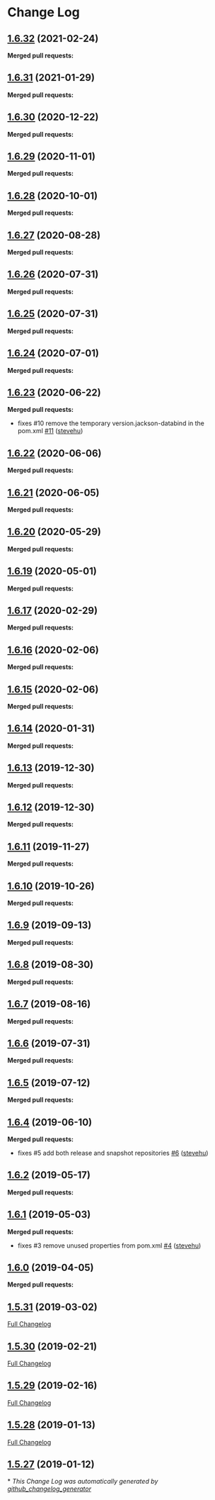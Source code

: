# Change Log

## [1.6.32](https://github.com/networknt/light-tram-kafka/tree/1.6.32) (2021-02-24)


**Merged pull requests:**


## [1.6.31](https://github.com/networknt/light-tram-kafka/tree/1.6.31) (2021-01-29)


**Merged pull requests:**


## [1.6.30](https://github.com/networknt/light-tram-kafka/tree/1.6.30) (2020-12-22)


**Merged pull requests:**


## [1.6.29](https://github.com/networknt/light-tram-kafka/tree/1.6.29) (2020-11-01)


**Merged pull requests:**


## [1.6.28](https://github.com/networknt/light-tram-kafka/tree/1.6.28) (2020-10-01)


**Merged pull requests:**


## [1.6.27](https://github.com/networknt/light-tram-kafka/tree/1.6.27) (2020-08-28)


**Merged pull requests:**


## [1.6.26](https://github.com/networknt/light-tram-kafka/tree/1.6.26) (2020-07-31)


**Merged pull requests:**


## [1.6.25](https://github.com/networknt/light-tram-kafka/tree/1.6.25) (2020-07-31)


**Merged pull requests:**




## [1.6.24](https://github.com/networknt/light-tram-kafka/tree/1.6.24) (2020-07-01)


**Merged pull requests:**


## [1.6.23](https://github.com/networknt/light-tram-kafka/tree/1.6.23) (2020-06-22)


**Merged pull requests:**


- fixes \#10 remove the temporary version.jackson-databind in the pom.xml [\#11](https://github.com/networknt/light-tram-kafka/pull/11) ([stevehu](https://github.com/stevehu))
## [1.6.22](https://github.com/networknt/light-tram-kafka/tree/1.6.22) (2020-06-06)


**Merged pull requests:**


## [1.6.21](https://github.com/networknt/light-tram-kafka/tree/1.6.21) (2020-06-05)


**Merged pull requests:**


## [1.6.20](https://github.com/networknt/light-tram-kafka/tree/1.6.20) (2020-05-29)


**Merged pull requests:**




## [1.6.19](https://github.com/networknt/light-tram-kafka/tree/1.6.19) (2020-05-01)


**Merged pull requests:**


## [1.6.17](https://github.com/networknt/light-tram-kafka/tree/1.6.17) (2020-02-29)


**Merged pull requests:**




## [1.6.16](https://github.com/networknt/light-tram-kafka/tree/1.6.16) (2020-02-06)


**Merged pull requests:**


## [1.6.15](https://github.com/networknt/light-tram-kafka/tree/1.6.15) (2020-02-06)


**Merged pull requests:**




## [1.6.14](https://github.com/networknt/light-tram-kafka/tree/1.6.14) (2020-01-31)


**Merged pull requests:**


## [1.6.13](https://github.com/networknt/light-tram-kafka/tree/1.6.13) (2019-12-30)


**Merged pull requests:**




## [1.6.12](https://github.com/networknt/light-tram-kafka/tree/1.6.12) (2019-12-30)


**Merged pull requests:**




## [1.6.11](https://github.com/networknt/light-tram-kafka/tree/1.6.11) (2019-11-27)


**Merged pull requests:**


## [1.6.10](https://github.com/networknt/light-tram-kafka/tree/1.6.10) (2019-10-26)


**Merged pull requests:**


## [1.6.9](https://github.com/networknt/light-tram-kafka/tree/1.6.9) (2019-09-13)


**Merged pull requests:**




## [1.6.8](https://github.com/networknt/light-tram-kafka/tree/1.6.8) (2019-08-30)


**Merged pull requests:**




## [1.6.7](https://github.com/networknt/light-tram-kafka/tree/1.6.7) (2019-08-16)


**Merged pull requests:**




## [1.6.6](https://github.com/networknt/light-tram-kafka/tree/1.6.6) (2019-07-31)


**Merged pull requests:**




## [1.6.5](https://github.com/networknt/light-tram-kafka/tree/1.6.5) (2019-07-12)


**Merged pull requests:**


## [1.6.4](https://github.com/networknt/light-tram-kafka/tree/1.6.4) (2019-06-10)


**Merged pull requests:**


- fixes \#5 add both release and snapshot repositories [\#6](https://github.com/networknt/light-tram-kafka/pull/6) ([stevehu](https://github.com/stevehu))
## [1.6.2](https://github.com/networknt/light-tram-kafka/tree/1.6.2) (2019-05-17)


**Merged pull requests:**


## [1.6.1](https://github.com/networknt/light-tram-kafka/tree/1.6.1) (2019-05-03)


**Merged pull requests:**


- fixes \#3 remove unused properties from pom.xml [\#4](https://github.com/networknt/light-tram-kafka/pull/4) ([stevehu](https://github.com/stevehu))
## [1.6.0](https://github.com/networknt/light-tram-kafka/tree/1.6.0) (2019-04-05)


**Merged pull requests:**


## [1.5.31](https://github.com/networknt/light-tram-kafka/tree/1.5.31) (2019-03-02)
[Full Changelog](https://github.com/networknt/light-tram-kafka/compare/1.5.30...1.5.31)

## [1.5.30](https://github.com/networknt/light-tram-kafka/tree/1.5.30) (2019-02-21)
[Full Changelog](https://github.com/networknt/light-tram-kafka/compare/1.5.29...1.5.30)

## [1.5.29](https://github.com/networknt/light-tram-kafka/tree/1.5.29) (2019-02-16)
[Full Changelog](https://github.com/networknt/light-tram-kafka/compare/1.5.28...1.5.29)

## [1.5.28](https://github.com/networknt/light-tram-kafka/tree/1.5.28) (2019-01-13)
[Full Changelog](https://github.com/networknt/light-tram-kafka/compare/1.5.27...1.5.28)

## [1.5.27](https://github.com/networknt/light-tram-kafka/tree/1.5.27) (2019-01-12)


\* *This Change Log was automatically generated by [github_changelog_generator](https://github.com/skywinder/Github-Changelog-Generator)*
